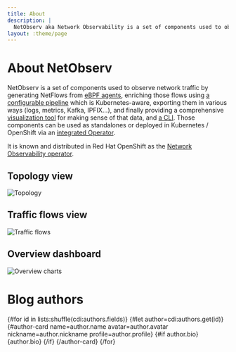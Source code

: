 ```yaml
---
title: About
description: |
  NetObserv aka Network Observability is a set of components used to observe network traffic by generating NetFlows from eBPF agents, enrich those flows using a configurable pipeline that is Kubernetes-aware, export them in various ways (logs, metrics, Kafka, IPFIX...), and finally provide a comprehensive visualization tool for making sense of that data, and a CLI. Those components can be used as standalones or deployed in Kubernetes / OpenShift via an integrated Operator.
layout: :theme/page
---
```


# About NetObserv

NetObserv is a set of components used to observe network traffic by generating NetFlows from [eBPF agents](https://github.com/netobserv/netobserv-ebpf-agent), enriching those flows using [a configurable pipeline](https://github.com/netobserv/flowlogs-pipeline/) which is Kubernetes-aware, exporting them in various ways (logs, metrics, Kafka, IPFIX...), and finally providing a comprehensive [visualization tool](https://github.com/netobserv/network-observability-console-plugin/) for making sense of that data, and [a CLI](https://github.com/netobserv/network-observability-cli). Those components can be used as standalones or deployed in Kubernetes / OpenShift via an [integrated Operator](https://github.com/netobserv/network-observability-operator/).

It is known and distributed in Red Hat OpenShift as the [Network Observability operator](https://docs.openshift.com/container-platform/latest/observability/network_observability/network-observability-operator-release-notes.html).

## Topology view

![Topology]({page.image('about/topology-main.png')})

## Traffic flows view

![Traffic flows]({page.image('about/network-traffic-main.png')})

## Overview dashboard

![Overview charts]({page.image('about/overview-dashboard.png')})

# Blog authors

<div class="authors">
  <!-- authors.yml is in the data/ -->
  {#for id in lists:shuffle(cdi:authors.fields)}
    {#let author=cdi:authors.get(id)}
    <!-- the author-card tag is defined in the default Roq theme -->
    {#author-card name=author.name avatar=author.avatar nickname=author.nickname profile=author.profile}
      {#if author.bio}
        {author.bio}
      {/if}
    {/author-card}
  {/for}
</div>
